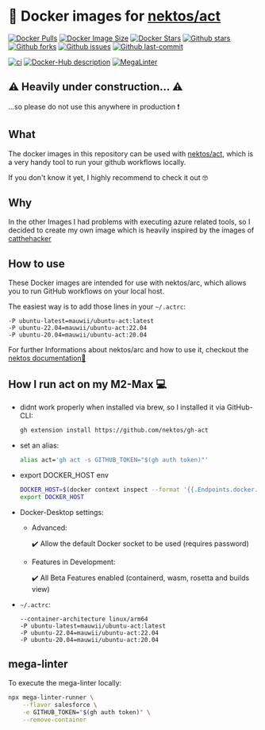 # 🐳 Docker images for [nektos/act](https://github.com/nektos/act)

[![Docker Pulls](https://badgen.net/docker/pulls/mauwii/ubuntu-act?icon=docker&label=pulls)](https://hub.docker.com/r/mauwii/ubuntu-act/)
[![Docker Image Size](https://badgen.net/docker/size/mauwii/ubuntu-act?icon=docker&label=image%20size)](https://hub.docker.com/r/mauwii/ubuntu-act/)
[![Docker Stars](https://badgen.net/docker/stars/mauwii/ubuntu-act?icon=docker&label=stars)](https://hub.docker.com/r/mauwii/ubuntu-act/)
[![Github stars](https://badgen.net/github/stars/mauwii/act-docker-images?icon=github&label=stars)](https://github.com/mauwii/act-docker-images)
[![Github forks](https://badgen.net/github/forks/mauwii/act-docker-images?icon=github&label=forks)](https://github.com/mauwii/act-docker-images/fork)
[![Github issues](https://badgen.net/github/issues/mauwii/act-docker-images/?icon=github&label=issues)](https://github.com/mauwii/act-docker-images/issues)
[![Github last-commit](https://badgen.net/github/last-commit/mauwii/act-docker-images/?color=blue&icon=github&label=last-commit)](https://github.com/mauwii/act-docker-images/commits/)

[![ci](https://github.com/mauwii/act-docker-images/actions/workflows/ci.yml/badge.svg?branch=main&event=push)](https://github.com/mauwii/act-docker-images/actions/workflows/ci.yml)
[![Docker-Hub description](https://github.com/mauwii/act-docker-images/actions/workflows/dockerhub-description.yml/badge.svg?branch=main)](https://github.com/mauwii/act-docker-images/actions/workflows/dockerhub-description.yml)
[![MegaLinter](https://github.com/mauwii/act-docker-images/workflows/MegaLinter/badge.svg?branch=main)](https://github.com/mauwii/act-docker-images/actions?query=workflow%3AMegaLinter+branch%3Amain)

## ⚠️ Heavily under construction... ⚠️

...so please do not use this anywhere in production ❗

## What

The docker images in this repository can be used with [nektos/act](https://github.com/nektos/act),
which is a very handy tool to run your github workflows locally.

If you don't know it yet, I highly recommend to check it out 🤓

## Why

In the other Images I had problems with executing azure related tools, so I decided to create my own
image which is heavily inspired by the images of
[catthehacker](https://github.com/catthehacker/docker_images)

## How to use

These Docker images are intended for use with nektos/arc, which allows you to run GitHub workflows
on your local host.

The easiest way is to add those lines in your `~/.actrc`:

```shell
-P ubuntu-latest=mauwii/ubuntu-act:latest
-P ubuntu-22.04=mauwii/ubuntu-act:22.04
-P ubuntu-20.04=mauwii/ubuntu-act:20.04
```

For further Informations about nektos/arc and how to use it, checkout the
[nektos documentation📖](https://nektosact.com/beginner/index.html)

## How I run act on my M2-Max 💻

- didnt work properly when installed via brew, so I installed it via GitHub-CLI:

  ```bash
  gh extension install https://github.com/nektos/gh-act
  ```

- set an alias:

  ```bash
  alias act='gh act -s GITHUB_TOKEN="$(gh auth token)"'
  ```

- export DOCKER_HOST env

  ```bash
  DOCKER_HOST=$(docker context inspect --format '{{.Endpoints.docker.Host}}')
  export DOCKER_HOST
  ```

- Docker-Desktop settings:

  - Advanced:

    ✔️ Allow the default Docker socket to be used (requires password)

  - Features in Development:

    ✔️ All Beta Features enabled (containerd, wasm, rosetta and builds view)

- `~/.actrc`:

  ```text
  --container-architecture linux/arm64
  -P ubuntu-latest=mauwii/ubuntu-act:latest
  -P ubuntu-22.04=mauwii/ubuntu-act:22.04
  -P ubuntu-20.04=mauwii/ubuntu-act:20.04
  ```

## mega-linter

To execute the mega-linter locally:

```bash
npx mega-linter-runner \
    --flavor salesforce \
    -e GITHUB_TOKEN="$(gh auth token)" \
    --remove-container
```
